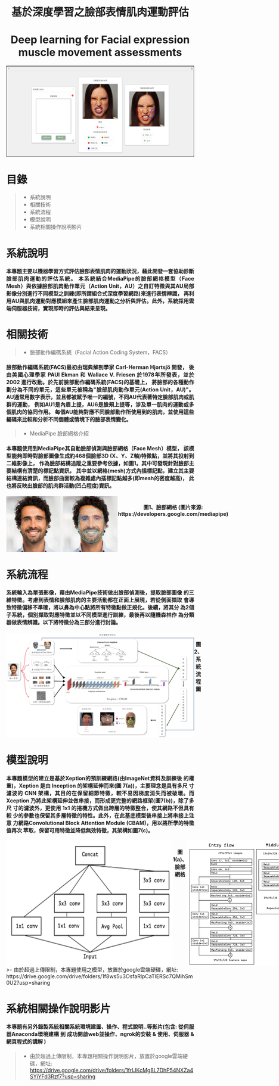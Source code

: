 <h1 align="center" >基於深度學習之臉部表情肌肉運動評估</h1>
<h1 align="center" >Deep learning for Facial expression muscle movement assessments</h1>

<div style="display: flex ;" align="center">
    <img src="Abstract-Image/圖片a.png" alt="網頁實機畫面"  />
</div>

# 目錄
>- 系統說明
>- 相關技術
>- 系統流程
>- 模型說明
>- 系統相關操作說明影片

# 系統說明
<h4 style="text-align: justify;">
    本專題主要以機器學習方式評估臉部表情肌肉的運動狀況，藉此開發一套協助診斷臉部肌肉運動的評估系統。
    本系統結合MediaPipe的臉部網格模型（Face Mesh）與依據臉部肌肉動作單元（Action Unit，AU）之自訂特徵與其AU局部影像分別進行不同模型之訓練(即所謂組合式深度學習網路)來進行表情辨識，
    再利用AU與肌肉運動對應模組來產生臉部肌肉運動之分析與評估。此外，系統採用雲端伺服器技術，實現即時的評估與結果呈現。
</h4>

# 相關技術
>- 臉部動作編碼系統（Facial Action Coding System，FACS） 
<h4 style="text-align: justify;">
    臉部動作編碼系統(FACS)最初由瑞典解剖學家 Carl-Herman Hjortsjö 開發，
    後由美國心理學家 PAUl Ekman 和 Wallace V. Friesen 於1978年所發表，並於2002 進行改動。於先前臉部動作編碼系統(FACS)的基礎上，
    將臉部的各種動作劃分為不同的單元，這些單元被稱為"臉部肌肉動作單元(Action Unit，AU)"。
    AU通常用數字表示，並且都被賦予唯一的編號，不同AU代表著特定臉部肌肉或肌群的運動，
    例如AU1是內眉上提，AU6是臉頰上提等，涉及單一肌肉的運動或多個肌肉的協同作用。
    每個AU能夠對應不同臉部動作所使用到的肌肉，並使用這些編碼來比較和分析不同個體或情境下的臉部表情變化。 
</h4> 

>- MediaPipe 臉部網格介紹 
<h4 style="text-align: justify;">
    本專題使用到MediaPipe其自動臉部偵測與臉部網格（Face Mesh）模型，
    該模型能夠即時對臉部圖像生成約468個臉部3D (X、Y、Z軸)特徵點，並將其投射到二維影像上，
    作為臉部結構追蹤之重要參考依據，如圖1。其中可發現針對臉部主要結構有清楚的標記點資訊，
    其中並以網格(mesh)方式內插標記點，建立其主要結構連結資訊，而臉部曲面較為複雜處內插標記點越多(即mesh的密度越高)，
    此也將反映出臉部的肌肉群活動(凹凸程度)資訊。 
</h4> 
<div style="display: flex ;" align="center">
    <img src="Abstract-Image/mediapipe示意圖.png" alt="mediapipe示意圖" width="300" height="150"/>
    <h4>圖1、臉部網格 (圖片來源: https://developers.google.com/mediapipe)</h4>
</div>

# 系統流程
<h4 style="text-align: justify;">
系統輸入為單張影像，藉由MediaPipe技術做出臉部偵測後，提取臉部圖像
的三維特徵。考慮到表情和臉部肌肉的主要活動都在正面上展現，若從側面擷取
會導致特徵偏移不準確，將以鼻為中心點將所有特徵點做正規化。後續，將其分
為2個子系統，個別擷取對應特徵並以不同模型進行訓練，最後再以隨機森林作
為分類器做表情辨識。以下將特徵分為三部分進行討論。 
</h4>

<div style="display: flex ;" align="center">
    <img src="Abstract-Image/流程圖.png" alt="系統流程"  />
    <h4>圖2、系統流程圖</h4>
</div>

# 模型說明
<h4 style="text-align: justify;">
    本專題模型的建立是基於Xeption的預訓練網路(由ImageNet資料及訓練後
的權重)，Xeption 是由 Inception 的架構延伸而來(圖 7(a))，主要理念是具有多尺
寸濾波的 CNN 架構，其目的在保留細節特徵，較不易因梯度消失而被破壞。而
Xception 乃將此架構延伸並做串接，而形成更完整的網路框架(圖7(b))，除了多尺
寸的濾波外，更使用 1x1 的捲機方式做出跨層的特徵整合，使其網路不但具有較
少的參數也保留其多層特徵的特性。此外，在此基底模型後串接上將串接上注意
力網路Convolutional Block Attention Module (CBAM)，用以將所學的特徵值再次
萃取，保留可用特徵並降低無效特徵，其架構如圖7(c)。
</h4>
<div style="display: flex ;" align="center">
    <img src="Abstract-Image/a.png" alt="Inception-v3 架構示意圖" width="500"/>
    <h4>圖1(a)、臉部網格</h4>
    <img src="Abstract-Image/b.png" alt="Xception網路架構示意圖" width="500"/>
    <h4>圖1(b)、臉部網格</h4>
    <img src="Abstract-Image/c.png" alt="CBAM示意圖" width="500"/>
    <h4>圖1(c)、臉部網格 </h4>
</div>
>- 由於超過上傳限制，本專題使用之模型，放置於google雲端硬碟，網址: https://drive.google.com/drive/folders/1f8ws5u3OsfaRlpCaTlERSc7QMihSm0U2?usp=sharing

# 系統相關操作說明影片
<h4 style="text-align: justify;">
    本專題有另外錄製系統相關系統環境建置、操作、程式說明..等影片(包含: 從伺服器Anaconda環境建構 到 成功開啟web並操作、ngrok的安裝 & 使用、伺服器 & 網頁程式的講解 )
</h4>

>- 由於超過上傳限制，本專題相關操作說明影片，放置於google雲端硬碟，網址: https://drive.google.com/drive/folders/1frIJKcMg8L7DhP54NXZa4SYiYFd3Rzf7?usp=sharing

 
